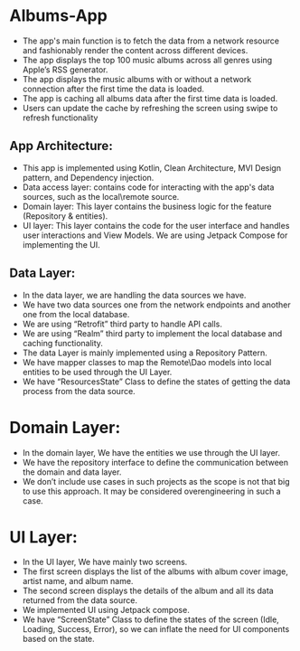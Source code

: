 # Albums-App


- The app's main function is to fetch the data from a network resource and fashionably render the content across different devices.
- The app displays the top 100 music albums across all genres using Apple’s RSS generator.
- The app displays the music albums with or without a network connection after the first time the data is loaded.
- The app is caching all albums data after the first time data is loaded.
- Users can update the cache by refreshing the screen using swipe to refresh functionality


## App Architecture:
- This app is implemented using Kotlin, Clean Architecture, MVI Design pattern, and Dependency injection. 
- Data access layer: contains code for interacting with the app's data sources, such as the local\remote source.
- Domain layer: This layer contains the business logic for the feature (Repository & entities). 
- UI layer: This layer contains the code for the user interface and handles user interactions and View Models. We are using Jetpack Compose for implementing the UI.

## Data Layer:
- In the data layer, we are handling the data sources we have.
- We have two data sources one from the network endpoints and another one from the local database.
- We are using “Retrofit” third party to handle API calls.
- We are using “Realm” third party to implement the local database and caching functionality.
- The data Layer is mainly implemented using a Repository Pattern.
- We have mapper classes to map the Remote\Dao models into local entities to be used through the UI Layer.
- We have “ResourcesState” Class to define the states of getting the data process from the data source.


# Domain Layer:
- In the domain layer, We have the entities we use through the UI layer.
- We have the repository interface to define the communication between the domain and data layer.
- We don’t include use cases in such projects as the scope is not that big to use this approach. It may be considered overengineering in such a case.

# UI Layer:
- In the UI layer, We have mainly two screens.
- The first screen displays the list of the albums with album cover image, artist name, and album name.
- The second screen displays the details of the album and all its data returned from the data source.
- We implemented UI using Jetpack compose. 
- We have “ScreenState” Class to define the states of the screen (Idle, Loading, Success, Error), so we can inflate the need for UI components based on the state.

